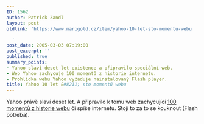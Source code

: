 ```yaml
---
ID: 1562
author: Patrick Zandl
layout: post
oldlink: 'https://www.marigold.cz/item/yahoo-10-let-sto-momentu-webu

  '
post_date: 2005-03-03 07:19:00
post_excerpt: ''
published: true
summary_points:
- Yahoo slaví deset let existence a připravilo speciální web.
- Web Yahoo zachycuje 100 momentů z historie internetu.
- Prohlídka webu Yahoo vyžaduje nainstalovaný Flash player.
title: Yahoo 10 let &#8211; sto momentů webu
---
```


<p>Yahoo právě slaví deset let. A připravilo k tomu web zachycující <a href="http://birthday.yahoo.com/netrospective/">100 momentů z historie webu</a> či spíše internetu. Stojí to za to se kouknout (Flash potřeba).
</p>